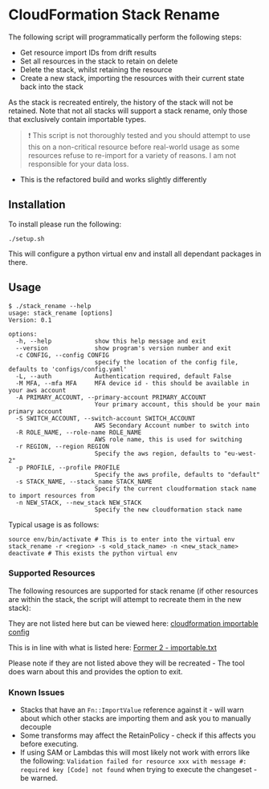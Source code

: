 # CloudFormation Stack Rename

The following script will programmatically perform the following steps:

* Get resource import IDs from drift results
* Set all resources in the stack to retain on delete
* Delete the stack, whilst retaining the resource
* Create a new stack, importing the resources with their current state back into the stack

As the stack is recreated entirely, the history of the stack will not be retained. Note that not all stacks will support a stack rename, only those that exclusively contain importable types.

> :exclamation: This script is not thoroughly tested and you should attempt to use this on a non-critical resource before real-world usage as some resources refuse to re-import for a variety of reasons. I am not responsible for your data loss.

* This is the refactored build and works slightly differently

## Installation

To install please run the following:

```
./setup.sh
```
This will configure a python virtual env and install all dependant packages in there.


## Usage

```
$ ./stack_rename --help
usage: stack_rename [options]
Version: 0.1

options:
  -h, --help            show this help message and exit
  --version             show program's version number and exit
  -c CONFIG, --config CONFIG
                        specify the location of the config file, defaults to 'configs/config.yaml'
  -L, --auth            Authentication required, default False
  -M MFA, --mfa MFA     MFA device id - this should be available in your aws account
  -A PRIMARY_ACCOUNT, --primary-account PRIMARY_ACCOUNT
                        Your primary account, this should be your main primary account
  -S SWITCH_ACCOUNT, --switch-account SWITCH_ACCOUNT
                        AWS Secondary Account number to switch into
  -R ROLE_NAME, --role-name ROLE_NAME
                        AWS role name, this is used for switching
  -r REGION, --region REGION
                        Specify the aws region, defaults to "eu-west-2"
  -p PROFILE, --profile PROFILE
                        Specify the aws profile, defaults to "default"
  -s STACK_NAME, --stack_name STACK_NAME
                        Specify the current cloudformation stack name to import resources from
  -n NEW_STACK, --new_stack NEW_STACK
                        Specify the new cloudformation stack name
```

Typical usage is as follows:

```
source env/bin/activate # This is to enter into the virtual env
stack_rename -r <region> -s <old_stack_name> -n <new_stack_name>
deactivate # This exists the python virtual env
```

### Supported Resources

The following resources are supported for stack rename (if other resources are within the stack, the script will attempt to recreate them in the new stack):

They are not listed here but can be viewed here: [cloudformation importable config](configs/cloudformation.yaml)

This is in line with what is listed here: [Former 2 - importable.txt](https://github.com/iann0036/former2/blob/master/util/importable.txt)

Please note if they are not listed above they will be recreated - The tool does warn about this and provides the option to exit.

### Known Issues

* Stacks that have an `Fn::ImportValue` reference against it - will warn about which other stacks are importing them and ask you to manually decouple
* Some transforms may affect the RetainPolicy - check if this affects you before executing.
* If using SAM or Lambdas this will most likely not work with errors like the following: `Validation failed for resource xxx with message #: required key [Code] not found` when trying to execute the changeset - be warned.

